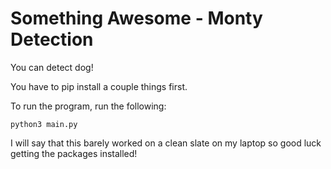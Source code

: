 # Something Awesome - Monty Detection

You can detect dog!

You have to pip install a couple things first. 

To run the program, run the following:

```
python3 main.py
```

I will say that this barely worked on a clean slate on my laptop so good luck getting the packages installed!
